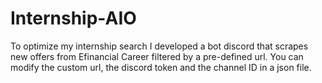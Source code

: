 # Internship-AIO
To optimize my internship search I developed a bot discord that scrapes new offers from Efinancial Career filtered by a pre-defined url. 
You can modify the custom url, the discord token and the channel ID in a json file.
